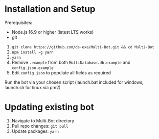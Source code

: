 # Installation and Setup

Prerequisites:

-   Node.js 16.9 or higher (latest LTS works)
-   git

1. `git clone https://github.com/ds-exe/Multi-Bot.git && cd Multi-Bot`
2. `npm install -g yarn`
3. `yarn`
4. Remove `.example` from both `MultiDatabase.db.example` and `config.json.example`
5. Edit `config.json` to populate all fields as required

Run the bot via your chosen script (launch.bat included for windows, launch.sh for linux via pm2)

# Updating existing bot

1. Navigate to Multi-Bot directory
2. Pull repo changes: `git pull`
3. Update packages: `yarn`
